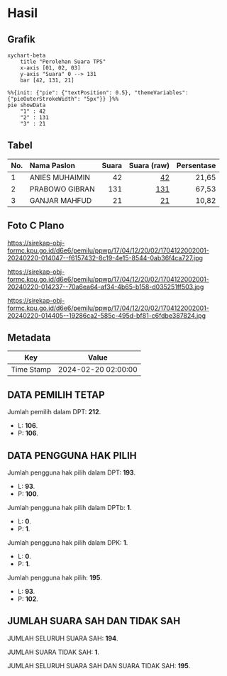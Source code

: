 # Hasil

## Grafik

```mermaid
xychart-beta
    title "Perolehan Suara TPS"
    x-axis [01, 02, 03]
    y-axis "Suara" 0 --> 131
    bar [42, 131, 21]
```

```mermaid
%%{init: {"pie": {"textPosition": 0.5}, "themeVariables": {"pieOuterStrokeWidth": "5px"}} }%%
pie showData
    "1" : 42
    "2" : 131
    "3" : 21
```

## Tabel

| No. | Nama Paslon    | Suara | Suara (raw) | Persentase |
|:--- |:-------------- | -----:| -----------:| ----------:|
| 1   | ANIES MUHAIMIN | 42    | [42][p-1]   | 21,65      |
| 2   | PRABOWO GIBRAN | 131   | [131][p-2]  | 67,53      |
| 3   | GANJAR MAHFUD  | 21    | [21][p-3]   | 10,82      |


[p-1]: https://github.com/gigit-pemilu/pemilu-2024-17-bengkulu/blob/main/pilpres/hitung-suara/sub/17-bengkulu/sub/04-kaur/sub/12-tetap/sub/2002-tanjung-bunga/sub/001-tps/sub/paslon-1.txt
[p-2]: https://github.com/gigit-pemilu/pemilu-2024-17-bengkulu/blob/main/pilpres/hitung-suara/sub/17-bengkulu/sub/04-kaur/sub/12-tetap/sub/2002-tanjung-bunga/sub/001-tps/sub/paslon-2.txt
[p-3]: https://github.com/gigit-pemilu/pemilu-2024-17-bengkulu/blob/main/pilpres/hitung-suara/sub/17-bengkulu/sub/04-kaur/sub/12-tetap/sub/2002-tanjung-bunga/sub/001-tps/sub/paslon-3.txt

## Foto C Plano

https://sirekap-obj-formc.kpu.go.id/d6e6/pemilu/ppwp/17/04/12/20/02/1704122002001-20240220-014047--f6157432-8c19-4e15-8544-0ab36f4ca727.jpg

https://sirekap-obj-formc.kpu.go.id/d6e6/pemilu/ppwp/17/04/12/20/02/1704122002001-20240220-014237--70a6ea64-af34-4b65-b158-d035251ff503.jpg

https://sirekap-obj-formc.kpu.go.id/d6e6/pemilu/ppwp/17/04/12/20/02/1704122002001-20240220-014405--19286ca2-585c-495d-bf81-c6fdbe387824.jpg


## Metadata

| Key        | Value               |
| ---------- | ------------------- |
| Time Stamp | 2024-02-20 02:00:00 |


## DATA PEMILIH TETAP

Jumlah pemilih dalam DPT: **212**.
 * L: **106**.
 * P: **106**.

## DATA PENGGUNA HAK PILIH

Jumlah pengguna hak pilih dalam DPT: **193**.
 * L: **93**.
 * P: **100**.

Jumlah pengguna hak pilih dalam DPTb: **1**.
 * L: **0**.
 * P: **1**.

Jumlah pengguna hak pilih dalam DPK: **1**.
 * L: **0**.
 * P: **1**.

Jumlah pengguna hak pilih: **195**.
 * L: **93**.
 * P: **102**.

## JUMLAH SUARA SAH DAN TIDAK SAH

JUMLAH SELURUH SUARA SAH: **194**.

JUMLAH SUARA TIDAK SAH: **1**.

JUMLAH SELURUH SUARA SAH DAN SUARA TIDAK SAH: **195**.



